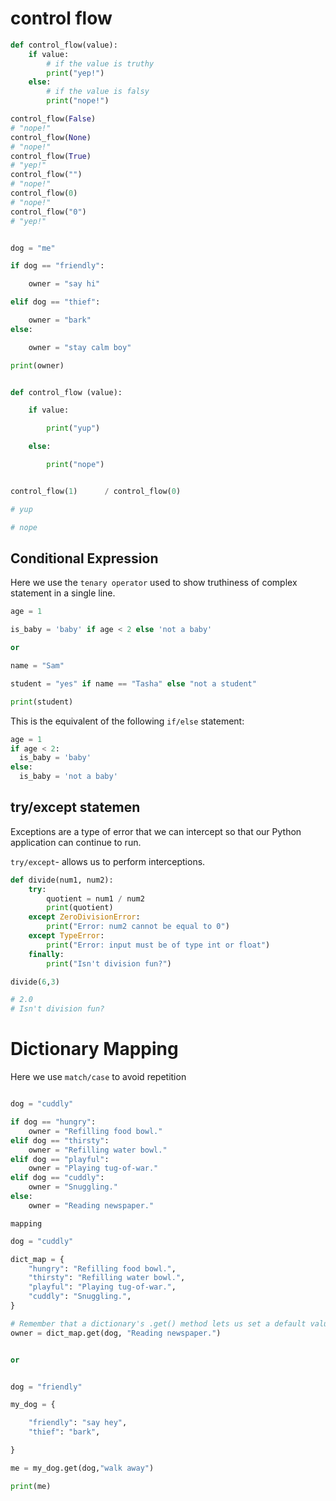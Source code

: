 # control flow

```py
def control_flow(value):
    if value:
        # if the value is truthy
        print("yep!")
    else:
        # if the value is falsy
        print("nope!")

control_flow(False)
# "nope!"
control_flow(None)
# "nope!"
control_flow(True)
# "yep!"
control_flow("")
# "nope!"
control_flow(0)
# "nope!"
control_flow("0")
# "yep!"
```

```py

dog = "me"

if dog == "friendly":

    owner = "say hi"

elif dog == "thief":

    owner = "bark"
else:

    owner = "stay calm boy"

print(owner)

```

```py

def control_flow (value):

    if value:

        print("yup")

    else:

        print("nope")


control_flow(1)      / control_flow(0)

# yup

# nope

```

## Conditional Expression

Here we use the `tenary operator` used to show truthiness of complex statement in a single line.

```py
age = 1

is_baby = 'baby' if age < 2 else 'not a baby'

or

name = "Sam"

student = "yes" if name == "Tasha" else "not a student"

print(student)

```

This is the equivalent of the following `if/else` statement:

```py
age = 1
if age < 2:
  is_baby = 'baby'
else:
  is_baby = 'not a baby'
```

## try/except statemen

Exceptions are a type of error that we can intercept so that our Python application can continue to run. 

`try/except`- allows us to perform interceptions.

```py
def divide(num1, num2):
    try:
        quotient = num1 / num2
        print(quotient)
    except ZeroDivisionError:
        print("Error: num2 cannot be equal to 0")
    except TypeError:
        print("Error: input must be of type int or float")
    finally:
        print("Isn't division fun?")

divide(6,3)        

# 2.0
# Isn't division fun?
```

# Dictionary Mapping

Here we use `match/case` to avoid repetition

```py

dog = "cuddly"

if dog == "hungry":
    owner = "Refilling food bowl."
elif dog == "thirsty":
    owner = "Refilling water bowl."
elif dog == "playful":
    owner = "Playing tug-of-war."
elif dog == "cuddly":
    owner = "Snuggling."
else:
    owner = "Reading newspaper."

```

`mapping`

```py
dog = "cuddly"

dict_map = {
    "hungry": "Refilling food bowl.",
    "thirsty": "Refilling water bowl.",
    "playful": "Playing tug-of-war.",
    "cuddly": "Snuggling.",
}

# Remember that a dictionary's .get() method lets us set a default value!
owner = dict_map.get(dog, "Reading newspaper.")


or


dog = "friendly"

my_dog = {

    "friendly": "say hey",
    "thief": "bark",

}

me = my_dog.get(dog,"walk away")

print(me)
```